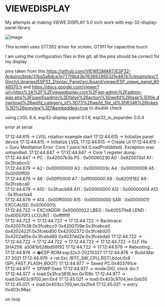 # VIEWEDISPLAY
My attempts at making VIEWE DISPLAY 5.0 inch work with esp-32-display-panel library

![image](https://github.com/user-attachments/assets/5a9e9b75-b743-484a-be3c-21aad97f1e7f)

This screen uses ST7262 driver for screen, GT911 for capacitive touch

I am using the configuration files in this git, all the pins should be correct for my display

pins taken from this https://github.com/VIEWESMART/ESP32-Arduino/blob/31ba5a6dca7e777f4b43b76368286532fe487b7c/examples/7.0inch/Libraries/ESP32_Display_Panel/src/board/viewe/ESP_viewe_panel_8048070.h 
and
https://docs.google.com/viewer?url=https%3A%2F%2Fviewedisplay.com%2Fwp-admin%2Fadmin-ajax.php%3Fjuwpfisadmin%3Dfalse%26action%3Dwpfd%26task%3Dfile.download%26wpfd_category_id%3D73%26wpfd_file_id%3D6346%26token%3D%26preview%3D1&embedded=true
to double check

using LVGL 8.4, esp32-display-panel 0.1.8, esp32_io_expander 0.0.4

error at serial

17:12:44.615 -> LVGL rotation example start
17:12:44.615 -> Initialize panel device
17:12:44.615 -> Initialize LVGL
17:12:44.615 -> Create UI
17:12:44.615 -> Guru Meditation Error: Core  1 panic'ed (LoadProhibited). Exception was unhandled.
17:12:44.647 -> 
17:12:44.647 -> Core  1 register dump:
17:12:44.647 -> PC      : 0x42007b3b  PS      : 0x00060230  A0      : 0x820070a1  A1      : 0x3fcebcc0  
17:12:44.679 -> A2      : 0x00000000  A3      : 0x0000003c  A4      : 0x00000009  A5      : 0x0000ff00  
17:12:44.679 -> A6      : 0x00ff0000  A7      : 0xff000000  A8      : 0x8201f182  A9      : 0x3fcebca0  
17:12:44.679 -> A10     : 0x3fcecb68  A11     : 0x00000000  A12     : 0x00000004  A13     : 0x3fcecba4  
17:12:44.679 -> A14     : 0x00ff0000  A15     : 0x00000000  SAR     : 0x0000001f  EXCCAUSE: 0x0000001c  
17:12:44.722 -> EXCVADDR: 0x00000022  LBEG    : 0x400570e8  LEND    : 0x400570f3  LCOUNT  : 0xffffffff  
17:12:44.722 -> 
17:12:44.722 -> 
17:12:44.722 -> Backtrace: 0x42007b38:0x3fcebcc0 0x4200709e:0x3fcebce0 0x4202422f:0x3fcebd00 0x42002372:0x3fcebd20 0x4202a65e:0x3fcebd80 0x4037dd2e:0x3fcebda0
17:12:44.722 -> 
17:12:44.722 -> 
17:12:44.722 -> 
17:12:44.722 -> 
17:12:44.722 -> ELF file SHA256: a5081b528bd58f92
17:12:44.722 -> 
17:12:44.976 -> Rebooting...
17:12:44.976 -> �ESP-ROM:esp32s3-20210327
17:12:44.976 -> Build:Mar 27 2021
17:12:44.976 -> rst:0xc (RTC_SW_CPU_RST),boot:0x8 (SPI_FAST_FLASH_BOOT)
17:12:44.977 -> Saved PC:0x403791ce
17:12:44.977 -> SPIWP:0xee
17:12:44.977 -> mode:DIO, clock div:1
17:12:44.977 -> load:0x3fce3818,len:0x109c
17:12:44.977 -> load:0x403c9700,len:0x4
17:12:45.021 -> load:0x403c9704,len:0xb50
17:12:45.021 -> load:0x403cc700,len:0x2fe4
17:12:45.021 -> entry 0x403c98ac

on loop
